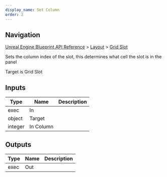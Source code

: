 ```yaml
---
display_name: Set Column
order: 2
---
```

## Navigation

[Unreal Engine Blueprint API Reference](https://dev.epicgames.com/documentation/en-us/unreal-engine/BlueprintAPI) > [Layout](https://dev.epicgames.com/documentation/en-us/unreal-engine/BlueprintAPI/Layout) > [Grid Slot](https://dev.epicgames.com/documentation/en-us/unreal-engine/BlueprintAPI/Layout/GridSlot)

Sets the column index of the slot, this determines what cell the slot is in the panel

Target is Grid Slot

## Inputs

| Type | Name | Description |
| --- | --- | --- |
| exec | In |  |
| object | Target |  |
| integer | In Column |  |

## Outputs

| Type | Name | Description |
| --- | --- | --- |
| exec | Out |  |
